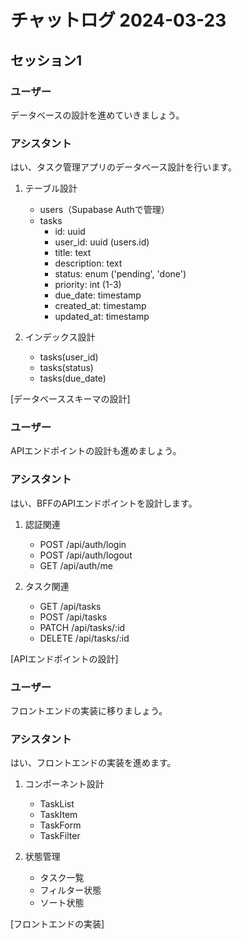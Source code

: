 # チャットログ 2024-03-23

## セッション1

### ユーザー

データベースの設計を進めていきましょう。

### アシスタント

はい、タスク管理アプリのデータベース設計を行います。

1. テーブル設計

   - users（Supabase Authで管理）
   - tasks
     - id: uuid
     - user_id: uuid (users.id)
     - title: text
     - description: text
     - status: enum ('pending', 'done')
     - priority: int (1-3)
     - due_date: timestamp
     - created_at: timestamp
     - updated_at: timestamp

2. インデックス設計
   - tasks(user_id)
   - tasks(status)
   - tasks(due_date)

[データベーススキーマの設計]

### ユーザー

APIエンドポイントの設計も進めましょう。

### アシスタント

はい、BFFのAPIエンドポイントを設計します。

1. 認証関連

   - POST /api/auth/login
   - POST /api/auth/logout
   - GET /api/auth/me

2. タスク関連
   - GET /api/tasks
   - POST /api/tasks
   - PATCH /api/tasks/:id
   - DELETE /api/tasks/:id

[APIエンドポイントの設計]

### ユーザー

フロントエンドの実装に移りましょう。

### アシスタント

はい、フロントエンドの実装を進めます。

1. コンポーネント設計

   - TaskList
   - TaskItem
   - TaskForm
   - TaskFilter

2. 状態管理
   - タスク一覧
   - フィルター状態
   - ソート状態

[フロントエンドの実装]
